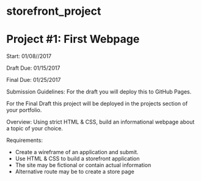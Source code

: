 # storefront_project

<h1>Project #1: First Webpage</h1>
<p>Start: 01/08//2017</p>
<p>Draft Due: 01/15/2017</p>
<p>Final Due: 01/25/2017</p>
<p>Submission Guidelines: For the draft you will deploy this to GitHub Pages.</p>
<p>For the Final Draft this project will be deployed in the projects section of your portfolio.</p>
<p>Overview: Using strict HTML & CSS, build an informational webpage about a topic of your
choice.</p>
<p>Requirements:
<ul>
<li>Create a wireframe of an application and submit.</li>
<li>Use HTML & CSS to build a storefront application</li>
<li>The site may be fictional or contain actual information</li>
<li>Alternative route may be to create a store page</li>
</ul>

